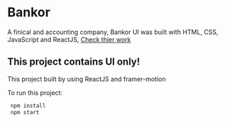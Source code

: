 # Bankor

A finical and accounting company, Bankor UI was built with HTML, CSS, JavaScript and ReactJS, [Check thier work](https://www.bankor.eliyait.com/)

## This project contains UI only!

This project built by using ReactJS and framer-motion

To run this project:

```bash
 npm install
 npm start
```
